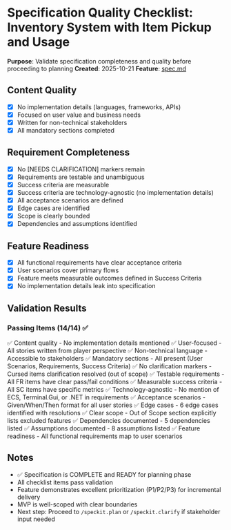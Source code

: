 # Specification Quality Checklist: Inventory System with Item Pickup and Usage

**Purpose**: Validate specification completeness and quality before proceeding to planning
**Created**: 2025-10-21
**Feature**: [spec.md](../spec.md)

## Content Quality

- [x] No implementation details (languages, frameworks, APIs)
- [x] Focused on user value and business needs
- [x] Written for non-technical stakeholders
- [x] All mandatory sections completed

## Requirement Completeness

- [x] No [NEEDS CLARIFICATION] markers remain
- [x] Requirements are testable and unambiguous
- [x] Success criteria are measurable
- [x] Success criteria are technology-agnostic (no implementation details)
- [x] All acceptance scenarios are defined
- [x] Edge cases are identified
- [x] Scope is clearly bounded
- [x] Dependencies and assumptions identified

## Feature Readiness

- [x] All functional requirements have clear acceptance criteria
- [x] User scenarios cover primary flows
- [x] Feature meets measurable outcomes defined in Success Criteria
- [x] No implementation details leak into specification

## Validation Results

### Passing Items (14/14) ✅

✅ Content quality - No implementation details mentioned
✅ User-focused - All stories written from player perspective
✅ Non-technical language - Accessible to stakeholders
✅ Mandatory sections - All present (User Scenarios, Requirements, Success Criteria)
✅ No clarification markers - Cursed items clarification resolved (out of scope)
✅ Testable requirements - All FR items have clear pass/fail conditions
✅ Measurable success criteria - All SC items have specific metrics
✅ Technology-agnostic - No mention of ECS, Terminal.Gui, or .NET in requirements
✅ Acceptance scenarios - Given/When/Then format for all user stories
✅ Edge cases - 6 edge cases identified with resolutions
✅ Clear scope - Out of Scope section explicitly lists excluded features
✅ Dependencies documented - 5 dependencies listed
✅ Assumptions documented - 8 assumptions listed
✅ Feature readiness - All functional requirements map to user scenarios

## Notes

- ✅ Specification is COMPLETE and READY for planning phase
- All checklist items pass validation
- Feature demonstrates excellent prioritization (P1/P2/P3) for incremental delivery
- MVP is well-scoped with clear boundaries
- Next step: Proceed to `/speckit.plan` or `/speckit.clarify` if stakeholder input needed
